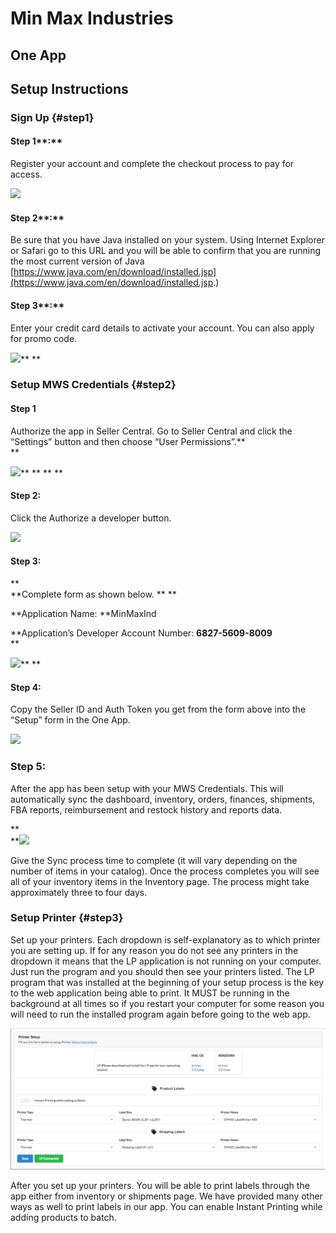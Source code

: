 # Min Max Industries

## One App

## Setup Instructions

###

### Sign Up {#step1}

#### Step 1**:**

Register your account and complete the checkout process to pay for access.

![](https://lh6.googleusercontent.com/bP8LUTR-71oLmcfIXBII3OSSKG9h6XHHIks0r86UT7R6Z6KIaVWKjct44rD9sYnIAhmnCzMo59fgGPiVELrWhZZGwYP1zUW5uDKMe7IpieHen5am-PyjCaV_C1PjQ9wLMBZ9CVxB)

#### Step 2**:**

Be sure that you have Java installed on your system. Using Internet Explorer or Safari go to this URL and you will be able to confirm that you are running the most current version of Java [https://www.java.com/en/download/installed.jsp](https://www.java.com/en/download/installed.jsp.)

#### Step 3**:**

Enter your credit card details to activate your account. You can also apply for promo code.

![](https://lh3.googleusercontent.com/-CenTovIVYIBzqJPTPrKOo2Xu8XjYRAS2WdVuOVA76pNSTjJqOTUSwjEsG7JSJ-S6CQqGEgnkhuH6PeWbNob8Q01S-Hkyik5UsTCZs4GZ37MnuIw7RYj3kAfK6hYN9PUADs2wlhV)**   **

### Setup MWS Credentials {#step2}

#### Step 1

Authorize the app in Seller Central. Go to Seller Central and click the “Settings” button and then choose “User Permissions”.**                             
**

![](https://lh6.googleusercontent.com/hj0LV7A9EqCi2y66XBAEy2Sx_byd6uhYDkKTIAe2L9DCDGOpNFEHgrfGZqst_etdyU3nGsq7ddBOmEHNAfpsSIOTH3C510p2gn9Ihkd2KW7MTWlLDGwT3Yo9afsGwfjHMiVJNzTV)**  ** **   **

#### Step 2:

Click the Authorize a developer button.

![](https://lh4.googleusercontent.com/yHenpS27H1MtgTdwQpLT4HR-2VfGvKeNLzFUpLPuf_SjIVtFaopTd7ULKmLvDvW5-dej9ef_oeCK9D4yNW60gaOa3fPLs3TRaB2HjEEDq8J2xmkHfmwfuLXww8H9oaEiYdX5aIwr)

#### Step 3:

**                      
**Complete form as shown below.  **          **

**Application Name: **MinMaxInd

**Application’s Developer Account Number: **6827-5609-8009**                                    
**

![](https://lh4.googleusercontent.com/uUcucOh1n9EPBZuHbXsUgzM8FDXbO7eNM7yMpXHQnSAiN2IwL55vGvLO_M24pqo36FC62MRptLIyGs0nPZyqL0uWk6QoTThRM1gKu0UPBTwOkKuc3tTSbkWM1Xae7Ts2TAV_28r2)**      **

#### Step 4:

Copy the Seller ID and Auth Token you get from the form above into the “Setup” form in the One App.

![](https://lh3.googleusercontent.com/kCuA57L2fHSHa1cRRZ5piWRjHnYQqQ0AhIxX_8EMiLbkhTc65sIyUBWXZVxuKpdi4Bwx3Renx4xbSMOCc91aoVRUAnRBgL-73RzgNAoM8Qqt-iatqQqWAIkAY_sBbI0vbZQ3St8z)

### Step 5:

After the app has been setup with your MWS Credentials. This will automatically sync the dashboard, inventory, orders, finances, shipments, FBA reports, reimbursement and restock history and reports data.

**                                
**![](https://lh4.googleusercontent.com/slL04rX1OmAzSgITQSQCqrj2EIr5OO-09JeXFqi9CkKTN2vWiMN2TbNR26Ma-X0oHlK6XqJIEx3wmDYJ4pTy4krC7-RC84H7u8acjaH_MqO_CJnhNyXJ78Sp6O6LWlmMlQI2c1tq)

Give the Sync process time to complete \(it will vary depending on the number of items in your catalog\). Once the process completes you will see all of your inventory items in the Inventory page. The process might take approximately three to four days.

### Setup Printer {#step3}

Set up your printers. Each dropdown is self-explanatory as to which printer you are setting up. If for any reason you do not see any printers in the dropdown it means that the LP application is not running on your computer. Just run the program and you should then see your printers listed. The LP program that was installed at the beginning of your setup process is the key to the web application being able to print. It MUST be running in the background at all times so if you restart your computer for some reason you will need to run the installed program again before going to the web app.

![](/assets/printer-settings.png)

After you set up your printers. You will be able to print labels through the app either from inventory or shipments page. We have provided many other ways as well to print labels in our app. You can enable Instant Printing while adding products to batch.
